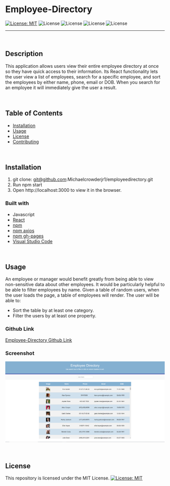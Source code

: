 # Employee-Directory


[![License: MIT](https://img.shields.io/badge/License-MIT-yellow.svg)](https://opensource.org/licenses/MIT) 
![License](https://img.shields.io/static/v1?label=Language&message=JavaScript&color=brightgreen)
![License](https://img.shields.io/static/v1?label=Language&message=CSS.js&color=orange) 
![License](https://img.shields.io/static/v1?label=Language&message=React&color=blueviolet)
![License](https://img.shields.io/static/v1?label=Language&message=HTML&color=blue)

  ---
  
<p>&nbsp;<p>

## Description

This application allows users view their entire employee directory at once so they have quick access to their information. Its React functionality lets the user view a list of employees, search for a specific employee, and sort the employees by either name, phone, email or DOB. When you search for an employee it will immediately give the user a result.

<p>&nbsp;<p>

## Table of Contents
* [Installation](#installation)
* [Usage](#usage)
* [License](#license)
* [Contributing](#contributing)

<p>&nbsp;<p>

## Installation

1. git clone: git@github.com:Michaelcrowderjr1/employeedirectory.git
2. Run npm start
3. Open http://localhost:3000 to view it in the browser.


### Built with
* Javascript
* [React](https://www.npmjs.com/package/react/)
* [npm](https://nodejs.org/en/)
* [npm axios](https://www.npmjs.com/package/axios)
* [npm gh-pages](https://www.npmjs.com/package/gh-pages)
* [Visual Studio Code](code.visualstudio.com)

<p>&nbsp;<p>

## Usage

An employee or manager would benefit greatly from being able to view non-sensitive data about other employees. It would be particularly helpful to be able to filter employees by name. Given a table of random users, when the user loads the page, a table of employees will render. The user will be able to:

* Sort the table by at least one category.
* Filter the users by at least one property.

### Github Link
[Employee-Directory Github Link](https://michaelcrowderjr1.github.io/Employee-Directory/)


### Screenshot
<img src="https://github.com/Michaelcrowderjr1/Employee-Directory/blob/main/Employee%20Directory.PNG?raw=true">


<p>&nbsp;<p>

## License

This repository is licensed under the MIT License.
[![License: MIT](https://img.shields.io/badge/License-MIT-yellow.svg)](https://opensource.org/licenses/MIT)

<p>&nbsp;<p>
